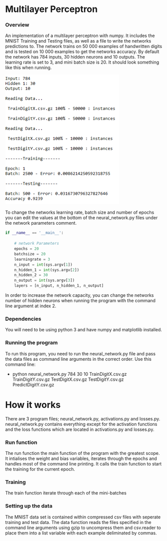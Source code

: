# Multilayer Perceptron

### Overview
An implementation of a multilayer perceptron with numpy. It includes the MNIST Training and Testing files, as well as a file to write the networks predictions to. 
The network trains on 50 000 examples of handwritten digits and is tested on 10 000 examples to get the networks accuracy. By default the network has 784 inputs, 30 hidden neurons and 10 outputs. The learning rate is set to 3, and mini batch size is 20. It should look something like this when running.

![alt text](mlprun.PNG "Example")

To change the networks learning rate, batch size and number of epochs you can edit the values at the bottom of the neural_network.py files under the network parameters comment. 

```python
if __name__ == '__main__':

    # network Parameters
    epochs = 20
    batchsize = 20
    learningrate = 3
    n_input = int(sys.argv[1])
    n_hidden_1 = int(sys.argv[2])
    n_hidden_2 = 30
    n_output = int(sys.argv[3])
    layers = [n_input, n_hidden_1, n_output]
```

In order to increase the network capacity, you can change the networks number of hidden neurons when running the program with the command line argument at index 2.

### Dependencies
You will need to be using python 3 and have numpy and matplotlib installed.

### Running the program
To run this program, you need to run the neural_network.py file and pass the data files as command line arguments in the correct order. Use this command line:

* python neural_network.py 784 30 10 TrainDigitX.csv.gz TrainDigitY.csv.gz TestDigitX.csv.gz TestDigitY.csv.gz PredictDigitY.csv.gz


# How it works

There are 3 program files; neural_network.py, activations.py and losses.py. neural_network.py contains everything except for the activation functions and the loss functions which are located in activations.py and losses.py. 

### Run function
The run function the main function of the program with the greatest scope. It intialises the weight and bias variables, iterates through the epochs and handles most of the command line printing. It calls the train function to start the training for the current epoch.

### Training
The train function iterate through each of the mini-batches

### Setting up the data
The MNIST data set is contained within compressed csv files with seperate training and test data.
The data function reads the files specified in the command line arguments using gzip to uncompress them and csv.reader to place them into a list variable with each example deliminated by commas.



